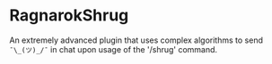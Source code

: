 # RagnarokShrug
An extremely advanced plugin that uses complex algorithms to send `¯\_(ツ)_/¯` in chat upon usage of the '/shrug' command.
